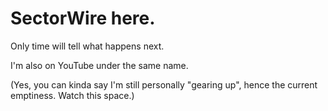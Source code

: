 # SectorWire here.
Only time will tell what happens next.

I'm also on YouTube under the same name.

(Yes, you can kinda say I'm still personally "gearing up", hence the current emptiness. Watch this space.)
